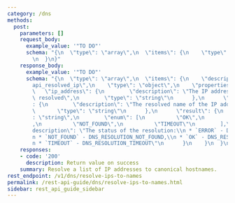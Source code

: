 ```yaml
---
category: /dns
methods:
  post:
    parameters: []
    request_body:
      example_value: '"TO DO"'
      schema: "{\n  \"type\": \"array\",\n  \"items\": {\n    \"type\": \"string\"\
        \n  }\n}"
    response_body:
      example_value: '"TO DO"'
      schema: "{\n  \"type\": \"array\",\n  \"items\": {\n    \"description\": \"\
        api_resolved_ip\",\n    \"type\": \"object\",\n    \"properties\": {\n   \
        \   \"ip_address\": {\n        \"description\": \"The IP address which was\
        \ resolved\",\n        \"type\": \"string\"\n      },\n      \"hostname\"\
        : {\n        \"description\": \"The resolved name of the IP address\",\n \
        \       \"type\": \"string\"\n      },\n      \"result\": {\n        \"type\"\
        : \"string\",\n        \"enum\": [\n          \"OK\",\n          \"ERROR\"\
        ,\n          \"NOT_FOUND\",\n          \"TIMEOUT\"\n        ],\n        \"\
        description\": \"The status of the resolution:\\n * `ERROR` - DNS_RESOLUTION_ERROR,\\\
        n * `NOT_FOUND` - DNS_RESOLUTION_NOT_FOUND,\\n * `OK` - DNS_RESOLUTION_OK,\\\
        n * `TIMEOUT` - DNS_RESOLUTION_TIMEOUT\"\n      }\n    }\n  }\n}"
    responses:
    - code: '200'
      description: Return value on success
    summary: Resolve a list of IP addresses to canonical hostnames.
rest_endpoint: /v1/dns/resolve-ips-to-names
permalink: /rest-api-guide/dns/resolve-ips-to-names.html
sidebar: rest_api_guide_sidebar
---
```

